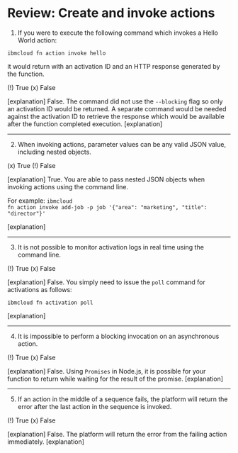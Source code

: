 <!--
#
# Licensed to the Apache Software Foundation (ASF) under one or more
# contributor license agreements.  See the NOTICE file distributed with
# this work for additional information regarding copyright ownership.
# The ASF licenses this file to You under the Apache License, Version 2.0
# (the "License"); you may not use this file except in compliance with
# the License.  You may obtain a copy of the License at
#
#     http://www.apache.org/licenses/LICENSE-2.0
#
# Unless required by applicable law or agreed to in writing, software
# distributed under the License is distributed on an "AS IS" BASIS,
# WITHOUT WARRANTIES OR CONDITIONS OF ANY KIND, either express or implied.
# See the License for the specific language governing permissions and
# limitations under the License.
#
-->

# Review: Create and invoke actions

1. If you were to execute the following command which invokes a Hello World action:

<p><code>ibmcloud fn action invoke hello</code></p>

it would return with an activation ID and an HTTP response generated by the function.

(!) True
(x) False

[explanation]
False. The command did not use the <code>--blocking</code> flag so only an activation ID would be returned.  A separate command would be needed against the activation ID to retrieve the response which would be available after the function completed execution.
[explanation]

---

2. When invoking actions, parameter values can be any valid JSON value, including nested objects.

(x) True
(!) False

[explanation]
True. You are able to pass nested JSON objects when invoking actions using the command line. <p>For example:
<code>ibmcloud fn action invoke add-job -p job '{"area": "marketing", "title": "director"}'</code>
</p>
[explanation]

---

3. It is not possible to monitor activation logs in real time using the command line.

(!) True
(x) False

[explanation]
False. You simply need to issue the <code>poll</code> command for activations as follows:
<p><code>ibmcloud fn activation poll</code></p>
[explanation]

---

4. It is impossible to perform a blocking invocation on an asynchronous action.

(!) True
(x) False

[explanation]
False. Using `Promises` in Node.js, it is possible for your function to return while waiting for the result of the promise.
[explanation]

---

5. If an action in the middle of a sequence fails, the platform will return the error after the last action in the sequence is invoked.

(!) True
(x) False

[explanation]
False. The platform will return the error from the failing action immediately.
[explanation]

